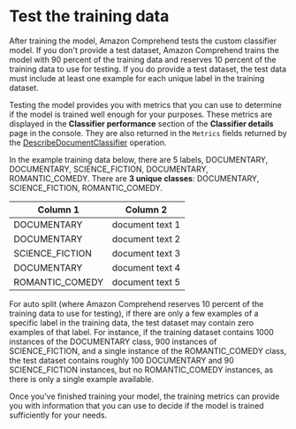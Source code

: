 # Test the training data<a name="testing-the-model"></a>

After training the model, Amazon Comprehend tests the custom classifier model\. If you don't provide a test dataset, Amazon Comprehend trains the model with 90 percent of the training data and reserves 10 percent of the training data to use for testing\. If you do provide a test dataset, the test data must include at least one example for each unique label in the training dataset\. 

Testing the model provides you with metrics that you can use to determine if the model is trained well enough for your purposes\. These metrics are displayed in the **Classifier performance** section of the **Classifier details** page in the console\. They are also returned in the `Metrics` fields returned by the [DescribeDocumentClassifier](https://docs.aws.amazon.com/comprehend/latest/APIReference/API_DescribeDocumentClassifier.html) operation\.

In the example training data below, there are 5 labels, DOCUMENTARY, DOCUMENTARY, SCIENCE\_FICTION, DOCUMENTARY, ROMANTIC\_COMEDY\. There are **3 unique classes**: DOCUMENTARY, SCIENCE\_FICTION, ROMANTIC\_COMEDY\. 


| Column 1 | Column 2 | 
| --- | --- | 
| DOCUMENTARY | document text 1 | 
| DOCUMENTARY | document text 2 | 
| SCIENCE\_FICTION | document text 3 | 
| DOCUMENTARY | document text 4 | 
| ROMANTIC\_COMEDY | document text 5 | 

For auto split \(where Amazon Comprehend reserves 10 percent of the training data to use for testing\), if there are only a few examples of a specific label in the training data, the test dataset may contain zero examples of that label\. For instance, if the training dataset contains 1000 instances of the DOCUMENTARY class, 900 instances of SCIENCE\_FICTION, and a single instance of the ROMANTIC\_COMEDY class, the test dataset contains roughly 100 DOCUMENTARY and 90 SCIENCE\_FICTION instances, but no ROMANTIC\_COMEDY instances, as there is only a single example available\. 

Once you've finished training your model, the training metrics can provide you with information that you can use to decide if the model is trained sufficiently for your needs\. 